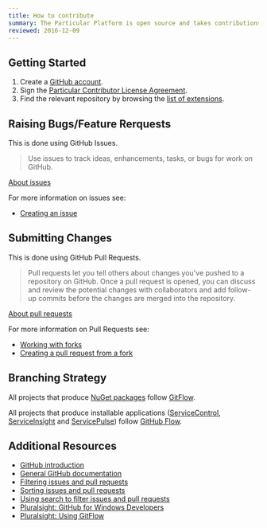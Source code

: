 ```yaml
---
title: How to contribute
summary: The Particular Platform is open source and takes contributions from the community.
reviewed: 2016-12-09
---
```


## Getting Started

 1. Create a [GitHub account](https://github.com/join).
 1. Sign the [Particular Contributor License Agreement](https://particular.net/contributors-license-agreement-consent).
 1. Find the relevant repository by browsing the [list of extensions](/components/).


## Raising Bugs/Feature Rerquests

This is done using GitHub Issues.

> Use issues to track ideas, enhancements, tasks, or bugs for work on GitHub.

[About issues](https://help.github.com/articles/about-issues/)

For more information on issues see:

 * [Creating an issue](https://help.github.com/articles/creating-an-issue/)
 

## Submitting Changes

This is done using GitHub Pull Requests.

> Pull requests let you tell others about changes you've pushed to a repository on GitHub. Once a pull request is opened, you can discuss and review the potential changes with collaborators and add follow-up commits before the changes are merged into the repository.

[About pull requests](https://help.github.com/articles/about-pull-requests/)
 

For more information on Pull Requests see:

 * [Working with forks](https://help.github.com/articles/working-with-forks/)
 * [Creating a pull request from a fork](https://help.github.com/articles/creating-a-pull-request-from-a-fork/)


## Branching Strategy

All projects that produce [NuGet packages](https://www.nuget.org/) follow [GitFlow](https://github.com/nvie/gitflow).

All projects that produce installable applications ([ServiceControl](/servicecontrol/), [ServiceInsight](/serviceinsight/) and [ServicePulse](/servicepulse/)) follow [GitHub Flow](https://guides.github.com/introduction/flow/).


## Additional Resources

 * [GitHub introduction](https://guides.github.com/activities/hello-world/)
 * [General GitHub documentation](https://help.github.com/)
 * [Filtering issues and pull requests](https://help.github.com/articles/filtering-issues-and-pull-requests/)
 * [Sorting issues and pull requests](https://help.github.com/articles/sorting-issues-and-pull-requests/)
 * [Using search to filter issues and pull requests](https://help.github.com/articles/using-search-to-filter-issues-and-pull-requests/)
 * [Pluralsight: GitHub for Windows Developers](https://www.pluralsight.com/courses/github-windows-developers)
 * [Pluralsight: Using GitFlow](https://www.pluralsight.com/courses/using-gitflow)